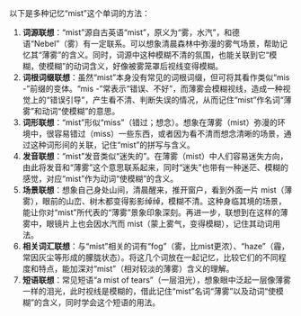 以下是多种记忆“mist”这个单词的方法：
1. **词源联想**：“mist”源自古英语“mist”，原义为“雾，水汽”，和德语“Nebel”（雾）有一定联系。可以想象清晨森林中弥漫的雾气场景，帮助记忆其“薄雾”的含义。同时，词源中这种模糊不清的氛围，也能关联到它“模糊，使模糊”的动词含义，好像被雾笼罩后视线变得模糊。
2. **词根词缀联想**：虽然“mist”本身没有常见的词根词缀，但可将其看作类似“mis -”前缀的变体。“mis -”常表示“错误、不好”，而薄雾会模糊视线，造成一种视觉上的“错误引导”，产生看不清、判断失误的情况，从而记住“mist”作名词“薄雾”和动词“使模糊”的意思。
3. **词形联想**：“mist”形似“miss”（错过；想念）。想象在薄雾（mist）弥漫的环境中，很容易错过（miss）一些东西，或者因为看不清而想念清晰的场景，通过这种词形间的关联，记住“mist”的拼写与含义。
4. **发音联想**：“mist”发音类似“迷失的”。在薄雾（mist）中人们容易迷失方向，由此将发音和“薄雾”这个意思联系起来，同时“迷失”也带有一种迷茫、模糊的感觉，对应“mist”作为动词“使模糊”的含义。
5. **场景联想**：想象自己身处山间，清晨醒来，推开窗户，看到外面一片 mist（薄雾），眼前的山峦、树木都变得影影绰绰，模糊不清。这种身临其境的场景，能让你对“mist”所代表的“薄雾”景象印象深刻。再进一步，联想到在这样的薄雾中，眼镜片上也会因水汽而 mist（蒙上雾气，变得模糊），记住其动词用法。
6. **相关词汇联想**：与“mist”相关的词有“fog”（雾，比mist更浓）、“haze”（霾，常因灰尘等形成的朦胧状态）。将这几个词放在一起记忆，比较它们的不同程度和特点，能加深对“mist”（相对较淡的薄雾）含义的理解。
7. **短语联想**：常见短语“a mist of tears”（一层泪光），想象眼中泛起一层像薄雾一样的泪光，此时视线是模糊的，借此记住“mist”名词“薄雾”以及动词“使模糊”的含义，同时学会这个短语的用法。 